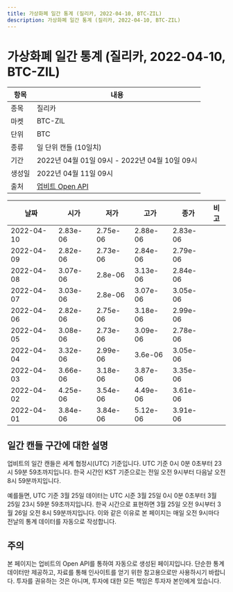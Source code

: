 ```yaml
---
title: 가상화폐 일간 통계 (질리카, 2022-04-10, BTC-ZIL)
description: 가상화폐 일간 통계 (질리카, 2022-04-10, BTC-ZIL)
---
```



가상화폐 일간 통계 (질리카, 2022-04-10, BTC-ZIL)
===

|항목|내용|
|--|--|
|종목|질리카|
|마켓|BTC-ZIL|
|단위|BTC|
|종류|일 단위 캔들 (10일치)|
|기간|2022년 04월 01일 09시 - 2022년 04월 10일 09시|
|생성일|2022년 04월 11일 09시|
|출처|[업비트 Open API](https://docs.upbit.com)|


|날짜|시가|저가|고가|종가|비고|
|--|--|--|--|--|--|
|2022-04-10|2.83e-06|2.75e-06|2.88e-06|2.83e-06|    |
|2022-04-09|2.82e-06|2.73e-06|2.84e-06|2.79e-06|    |
|2022-04-08|3.07e-06|2.8e-06|3.13e-06|2.84e-06|    |
|2022-04-07|3.03e-06|2.8e-06|3.07e-06|3.05e-06|    |
|2022-04-06|2.82e-06|2.75e-06|3.18e-06|2.99e-06|    |
|2022-04-05|3.08e-06|2.73e-06|3.09e-06|2.78e-06|    |
|2022-04-04|3.32e-06|2.99e-06|3.6e-06|3.05e-06|    |
|2022-04-03|3.66e-06|3.18e-06|3.87e-06|3.35e-06|    |
|2022-04-02|4.25e-06|3.54e-06|4.49e-06|3.61e-06|    |
|2022-04-01|3.84e-06|3.84e-06|5.12e-06|3.91e-06|    |


일간 캔들 구간에 대한 설명
---


업비트의 일간 캔들은 세계 협정시(UTC) 기준입니다. 
UTC 기준 0시 0분 0초부터 23시 59분 59초까지입니다. 
한국 시간인 KST 기준으로는 전일 오전 9시부터 다음날 오전 8시 59분까지입니다. 


예를들면, UTC 기준 3월 25일 데이터는 UTC 시준 3월 25일 0시 0분 0초부터 3월 25일 23시 59분 59초까지입니다. 
한국 시간으로 표현하면 3월 25일 오전 9시부터 3월 26일 오전 8시 59분까지입니다. 
이와 같은 이유로 본 페이지는 매일 오전 9시마다 전날의 통계 데이터를 자동으로 작성합니다. 


주의
---


본 페이지는 업비트의 Open API를 통하여 자동으로 생성된 페이지입니다. 
단순한 통계 데이터만 제공하고, 자료를 통해 인사이트를 얻기 위한 참고용으로만 사용하시기 바랍니다. 
투자를 권유하는 것은 아니며, 투자에 대한 모든 책임은 투자자 본인에게 있습니다. 
